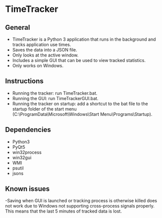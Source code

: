 # TimeTracker

## General

- TimeTracker is a Python 3 application that runs in the background and tracks application use times.
- Saves the data into a JSON file.
- Only looks at the active window.
- Includes a simple GUI that can be used to view tracked statistics.
- Only works on Windows.

## Instructions

- Running the tracker: run TimeTracker.bat.
- Running the GUI: run TimeTrackerGUI.bat.
- Running the tracker on startup: add a shortcut to the bat file to the startup folder of the start menu (C:\ProgramData\Microsoft\Windows\Start Menu\Programs\Startup).

## Dependencies

- Python3
- PyQt5
- win32process
- win32gui
- WMI
- psutil
- jsons

## Known issues

-Saving when GUI is launched or tracking process is otherwise killed does not work due to Windows not supporting cross-process signals properly. This means that the last 5 minutes of tracked data is lost.






